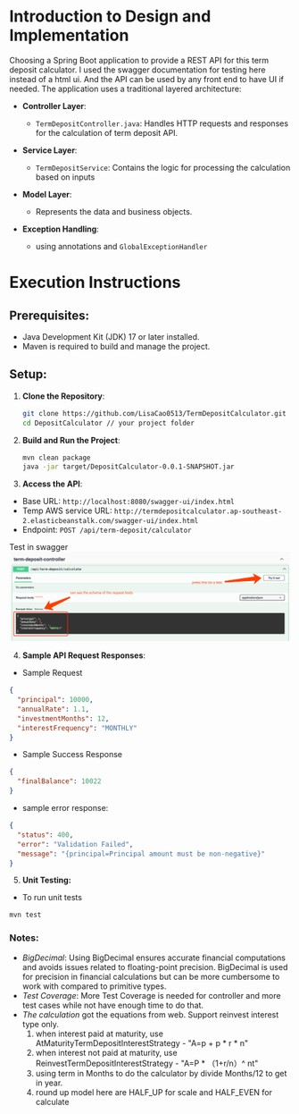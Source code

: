 # Introduction to Design and Implementation

Choosing a Spring Boot application to provide a REST API for 
this term deposit calculator. I used the swagger documentation for testing here instead of a html ui.
And the API can be used by any front end to have UI if needed.
The application uses a traditional layered architecture:

- **Controller Layer**:
  - `TermDepositController.java`: Handles HTTP requests and responses for the calculation of term deposit API.

- **Service Layer**:
  - `TermDepositService`: Contains the logic for processing the calculation based on inputs

- **Model Layer**:
  - Represents the data and business objects.

- **Exception Handling**:
  - using annotations and `GlobalExceptionHandler`

# Execution Instructions
## Prerequisites:
- Java Development Kit (JDK) 17 or later installed.
- Maven is required to build and manage the project.

## Setup:

1. **Clone the Repository**:
    ```bash
    git clone https://github.com/LisaCao0513/TermDepositCalculator.git
    cd DepositCalculator // your project folder
    ```

2. **Build and Run the Project**:
    ```bash
    mvn clean package
    java -jar target/DepositCalculator-0.0.1-SNAPSHOT.jar
    ```

3. **Access the API**:
- Base URL: `http://localhost:8080/swagger-ui/index.html`
- Temp AWS service URL: `http://termdepositcalculator.ap-southeast-2.elasticbeanstalk.com/swagger-ui/index.html`
- Endpoint: `POST /api/term-deposit/calculator`

Test in swagger
![img.png](img.png)

4. **Sample API Request Responses**:

- Sample Request

```json
{
  "principal": 10000,
  "annualRate": 1.1,
  "investmentMonths": 12,
  "interestFrequency": "MONTHLY"
}
```

- Sample Success Response

```json
{
  "finalBalance": 10022
}
```

- sample error response:
```json
{
  "status": 400,
  "error": "Validation Failed",
  "message": "{principal=Principal amount must be non-negative}"
}
```
5. **Unit Testing:**

- To run unit tests
```bash
mvn test
```

### Notes:
- *BigDecimal*: Using BigDecimal ensures accurate financial computations and avoids issues related to floating-point precision. BigDecimal is used for precision in financial calculations but can be more cumbersome to work with compared to primitive types.
- *Test Coverage*: More Test Coverage is needed for controller and more test cases while not have enough time to do that.
- *The calculation* got the equations from web. Support reinvest interest type only. 
  1. when interest paid at maturity, use AtMaturityTermDepositInterestStrategy - "A=p + p * r * n"
  2. when interest not paid at maturity, use ReinvestTermDepositInterestStrategy - "A=P * （1+r/n）^ nt"
  3. using term in Months to do the calculator by divide Months/12 to get in year.
  4. round up model here are HALF_UP for scale and HALF_EVEN for calculate